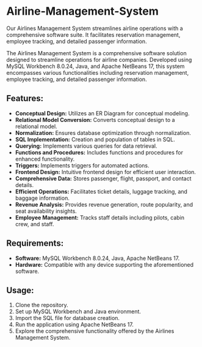 # Airline-Management-System
Our Airlines Management System streamlines airline operations with a comprehensive software suite. It facilitates reservation management, employee tracking, and detailed passenger information.

The Airlines Management System is a comprehensive software solution designed to streamline operations for airline companies. Developed using MySQL Workbench 8.0.24, Java, and Apache NetBeans 17, this system encompasses various functionalities including reservation management, employee tracking, and detailed passenger information.

## Features:
- **Conceptual Design:** Utilizes an ER Diagram for conceptual modeling.
- **Relational Model Conversion:** Converts conceptual design to a relational model.
- **Normalization:** Ensures database optimization through normalization.
- **SQL Implementation:** Creation and population of tables in SQL.
- **Querying:** Implements various queries for data retrieval.
- **Functions and Procedures:** Includes functions and procedures for enhanced functionality.
- **Triggers:** Implements triggers for automated actions.
- **Frontend Design:** Intuitive frontend design for efficient user interaction.
- **Comprehensive Data:** Stores passenger, flight, passport, and contact details.
- **Efficient Operations:** Facilitates ticket details, luggage tracking, and baggage information.
- **Revenue Analysis:** Provides revenue generation, route popularity, and seat availability insights.
- **Employee Management:** Tracks staff details including pilots, cabin crew, and staff.

## Requirements:
- **Software:** MySQL Workbench 8.0.24, Java, Apache NetBeans 17.
- **Hardware:** Compatible with any device supporting the aforementioned software.

## Usage:
1. Clone the repository.
2. Set up MySQL Workbench and Java environment.
3. Import the SQL file for database creation.
4. Run the application using Apache NetBeans 17.
5. Explore the comprehensive functionality offered by the Airlines Management System.
